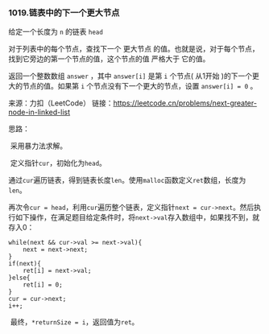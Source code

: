 ### 1019.链表中的下一个更大节点

给定一个长度为 `n` 的链表 `head`

对于列表中的每个节点，查找下一个 更大节点 的值。也就是说，对于每个节点，找到它旁边的第一个节点的值，这个节点的值 严格大于 它的值。

返回一个整数数组 `answer` ，其中 `answer[i]` 是第 `i` 个节点( 从1开始 )的下一个更大的节点的值。如果第 `i` 个节点没有下一个更大的节点，设置 `answer[i] = 0` 。

来源：力扣（LeetCode）
链接：https://leetcode.cn/problems/next-greater-node-in-linked-list



思路：

​	采用暴力法求解。

​	定义指针`cur`，初始化为`head`。

​	通过`cur`遍历链表，得到链表长度`len`。使用`malloc`函数定义`ret`数组，长度为`len`。

​	再次令`cur = head`，利用`cur`遍历整个链表，定义指针`next = cur->next`。然后执行如下操作，在满足题目给定条件时，将`next->val`存入数组中，如果找不到，就存入0：

	while(next && cur->val >= next->val){
		next = next->next;
	}
	if(next){
		ret[i] = next->val;
	}else{
		ret[i] = 0;
	}
	cur = cur->next;
	i++;

​	最终，`*returnSize = i`，返回值为`ret`。